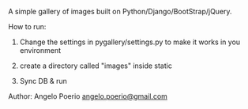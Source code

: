 A simple gallery of images built on Python/Django/BootStrap/jQuery.

How to run:

1) Change the settings in pygallery/settings.py to make it works in you environment

2) create a directory called "images" inside static

3) Sync DB & run

Author: Angelo Poerio <angelo.poerio@gmail.com>
